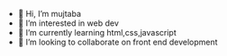 - 👋 Hi, I’m mujtaba
- 👀 I’m interested in web dev
- 🌱 I’m currently learning html,css,javascript
- 💞️ I’m looking to collaborate on front end development


<!---
Muj23/Muj23 is a ✨ special ✨ repository because its `README.md` (this file) appears on your GitHub profile.
You can click the Preview link to take a look at your changes.
--->
